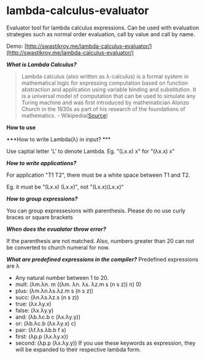 # lambda-calculus-evaluator
Evaluator tool for lambda calculus expressions. Can be used with evaluation strategies such as normal order evaluation, call by value and call by name.

Demo: [http://swastikroy.me/lambda-calculus-evaluator/](http://swastikroy.me/lambda-calculus-evaluator/)

***What is Lambda Calculus?***
> Lambda calculus (also written as λ-calculus) is a formal system in mathematical logic for expressing computation based on function abstraction and application using variable binding and substitution. It is a universal model of computation that can be used to simulate any Turing machine and was first introduced by mathematician Alonzo Church in the 1930s as part of his research of the foundations of mathematics. - Wikipedia([Source](https://en.wikipedia.org/wiki/Lambda_calculus))


**How to use**

***How to write Lambda(λ) in input? ***

Use captial letter 'L' to denote Lambda. Eg. "(Lx.x) x" for "(λx.x) x"


***How to write applications?***

For application "T1 T2", there must be a white space between T1 and T2.

Eg. it must be "(Lx.x) (Lx.x)", not "(Lx.x)(Lx.x)"


***How to group expressions?***

You can group expressesions with parenthesis. Please do no use curly braces or square brackets


***When does the evualator throw error?***

If the parenthesis are not matched. Also, numbers greater than 20 can not be converted to church numeral for now.


***What are predefined expressions in the compiler?***
Predefined expressions are λ
- Any natural number between 1 to 20.
- mult: (λm.λn. m ((λm. λn. λs. λz.m s (n s z)) n) 0)
- plus: (λm.λn.λs.λz.m s (n s z))
- succ: (λn.λs.λz.s (n s z))
- true: (λx.λy.x)
- false: (λx.λy.y)
- and: (λb.λc.b c (λx.λy.y))
- or: (λb.λc.b (λx.λy.x) c)
- pair: (λf.λs.λb.b f s)
- first: (λp.p (λx.λy.x))
- second: (λp.p (λx.λy.y))
If you use these keywords as expression, they will be expanded to their respective lambda form.

